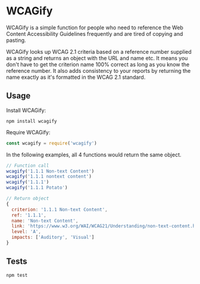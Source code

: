 # WCAGify

WCAGify is a simple function for people who need to reference the Web Content Accessibility Guidelines frequently and are tired of copying and pasting.

WCAGify looks up WCAG 2.1 criteria based on a reference number supplied as a string and returns an object with the URL and name etc. It means you don't have to get the criterion name 100% correct as long as you know the reference number. It also adds consistency to your reports by returning the name exactly as it's formatted in the WCAG 2.1 standard.

## Usage

Install WCAGify:

```
npm install wcagify
```

Require WCAGify:
```javascript
const wcagify = require('wcagify')
```

In the following examples, all 4 functions would return the same object.

```javascript
// Function call
wcagify('1.1.1 Non-text Content')
wcagify('1.1.1 nontext content')
wcagify('1.1.1')
wcagify('1.1.1 Potato')

// Return object
{
  criterion: '1.1.1 Non-text Content',
  ref: '1.1.1',
  name: 'Non-text Content',
  link: 'https://www.w3.org/WAI/WCAG21/Understanding/non-text-content.html',
  level: 'A',
  impacts: ['Auditory', 'Visual']
}
```

## Tests

```
npm test
```